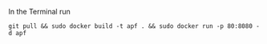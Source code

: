 In the Terminal run
```
git pull && sudo docker build -t apf . && sudo docker run -p 80:8080 -d apf
```
